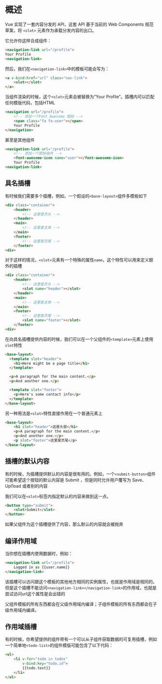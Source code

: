 # 概述

Vue 实现了一套内容分发的 API，这套 API 基于当前的 Web Components 规范草案，将 `<slot>` 元素作为承载分发内容的出口。

它允许你这样合成组件：

```html
<navigation-link url="/profile">
Your Profile
<navigation-link>
```

然后，我们在`<navigation-link>`中的模板可能会写为：

```html
<a v-bind:href="url" class="nav-link">
    <slot></slot>
</a>
```

当组件渲染的时候，这个`<slot>`元素会被替换为“Your Profile”。插槽内可以匹配任何模版代码，包括HTML

```html
<navigation url="/profile">
    <!-- 添加一个Font Awesome 图标 -->
    <span class="fa fa-user"></span>
    Your Profile
</navigation>
```

甚至是其他组件

```html
<navigation-link url="/profile">
    <!-- 添加一个图标组件 -->
    <font-awesome-icon name="user"></font-awesome-icon>
    Your Profile
<navigation-link>
```

## 具名插槽

有时候我们需要多个插槽，例如，一个假设的`<base-layout>`组件多模板如下

```html
<div class="container">
    <header>
        <!-- 这里是页头 -->
    </header>
    <main>
        <!-- 这里是主体 -->
    </main>
    <footer>
        <!-- 这里是页尾 -->
    </footer>
<div>
```

对于这样的情况，`<slot>`元素有一个特殊的属性`name`，这个特性可以用来定义额外的插槽

```html
<div class="container">
    <header>
        <!-- 这里是页头 -->
        <slot name="header"></slot>
    </header>
    <main>
        <!-- 这里是主体 -->
    </main>
    <footer>
        <!-- 这里是页尾 -->
        <slot name="footer"></slot>
    </footer>
<div>
```

在向具名插槽提供内容的时候，我们可以在一个父组件的`<template>`元素上使用`slot`特性

```html
<base-layout>
  <template slot="header">
    <h1>Here might be a page title</h1>
  </template>

  <p>A paragraph for the main content.</p>
  <p>And another one.</p>

  <template slot="footer">
    <p>Here's some contact info</p>
  </template>
</base-layout>
```

另一种用法是`<slot>`特性直接作用在一个普通元素上

```html
<base-layout>
    <h1 slot="header">这是头部</h1>
    <p>A paragraph for the main content.</p>
    <p>And another one.</p>
    <p slot="footer">这里是页尾</p>
</base-layout>
```

## 插槽的默认内容

有的时候，为插槽提供默认的内容是很有用的。例如，一个`<submit-button>`组件可能希望这个按钮的默认内容是 Submit ，但是同时允许用户覆写为 Save、Upl1oad 或者别的内容

我们可以在`<slot>`标签内指定默认的内容来做到这一点。

```html
<button type="submit">
    <slot>Submit</slot>
</button>
```

如果父组件为这个插槽提供了内容，那么默认的内容就会被抛弃

## 编译作用域

当你想在插槽内使用数据时，例如：

```html
<navigation-link url="/profile">
    Logged in as {{user.name}}
</navigation-link>
```

该插槽可以访问跟这个模板的其他地方相同的实例属性，也就是作用域是相同的。但是这个插槽不能访问`<navigation-link></navigation-link>`的作用域，也就是尝试访问url这个属性是会出错的

父组件模板的所有东西都会在父级作用域内编译；子组件模板的所有东西都会在子级作用域内编译。

## 作用域插槽

有的时候，你希望提供的组件带有一个可以从子组件获取数据的可复用插槽，例如一个简单地`<todo-list>`的组件模版可能包含了以下代码：

```html
<ul>
    <li v-for="todo in todos"
        v-bind:key="todo.id">
        {{todo.text}}
    </li>
</ul>
```